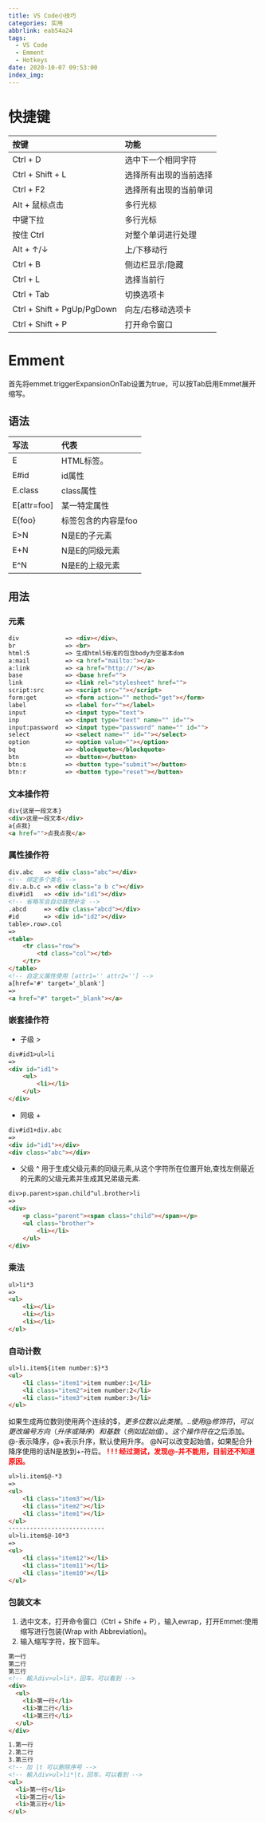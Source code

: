 ```yaml
---
title: VS Code小技巧
categories: 实用
abbrlink: eab54a24
tags:
  - VS Code
  - Emment
  - Hotkeys
date: 2020-10-07 09:53:00
index_img:
---
```


# 快捷键
按键|功能
:--|:--
Ctrl + D|选中下一个相同字符
Ctrl + Shift + L|选择所有出现的当前选择
Ctrl + F2|选择所有出现的当前单词
Alt + 鼠标点击|多行光标
中键下拉|多行光标
按住 Ctrl|对整个单词进行处理
Alt + ↑/↓|上/下移动行
Ctrl + B|侧边栏显示/隐藏
Ctrl + L|选择当前行
Ctrl + Tab|切换选项卡
Ctrl + Shift + PgUp/PgDown|向左/右移动选项卡
Ctrl + Shift + P|打开命令窗口

# Emment
首先将emmet.triggerExpansionOnTab设置为true，可以按Tab启用Emmet展开缩写。
## 语法
写法|代表
:--|:--
E|HTML标签。
E#id|id属性
E.class|class属性
E[attr=foo]|某一特定属性
E{foo}|标签包含的内容是foo
E>N|N是E的子元素
E+N|N是E的同级元素
E^N|N是E的上级元素

## 用法
### 元素
```html
div             => <div></div>、
br              => <br>
html:5          => 生成html5标准的包含body为空基本dom
a:mail          => <a href="mailto:"></a>
a:link          => <a href="http://"></a>
base            => <base href="">
link            => <link rel="stylesheet" href="">
script:src      => <script src=""></script>
form:get        => <form action="" method="get"></form>
label           => <label for=""></label>
input           => <input type="text">
inp             => <input type="text" name="" id="">
input:password  => <input type="password" name="" id="">
select          => <select name="" id=""></select>
option          => <option value=""></option>
bq              => <blockquote></blockquote>
btn             => <button></button>
btn:s           => <button type="submit"></button>
btn:r           => <button type="reset"></button>
```

### 文本操作符
```html
div{这是一段文本}
<div>这是一段文本</div>
a{点我}
<a href="">点我点我</a>  
```

### 属性操作符
```html
div.abc   => <div class="abc"></div>
<!-- 绑定多个类名 -->
div.a.b.c => <div class="a b c"></div>
div#id1   => <div id="id1"></div>
<!-- 省略写会自动联想补全 -->
.abcd     => <div class="abcd"></div>
#id       => <div id="id2"></div>
table>.row>.col
=>
<table>
    <tr class="row">
        <td class="col"></td>
    </tr>
</table>
<!-- 自定义属性使用 [attr1='' attr2=''] -->
a[href='#' target='_blank']
=>
<a href="#" target="_blank"></a>
```

### 嵌套操作符
- 子级 >
```html
div#id1>ul>li 
=> 
<div id="id1">
    <ul>
        <li></li>
    </ul>
</div>
```
- 同级 +
```html
div#id1+div.abc
=>
<div id="id1"></div>
<div class="abc"></div>
```
- 父级 ^
用于生成父级元素的同级元素,从这个字符所在位置开始,查找左侧最近的元素的父级元素并生成其兄弟级元素.
```html
div>p.parent>span.child^ul.brother>li
=>
<div>
    <p class="parent"><span class="child"></span></p>
    <ul class="brother">
        <li></li>
    </ul>
</div>
```

### 乘法
```html
ul>li*3
=>
<ul>
    <li></li>
    <li></li>
    <li></li>
</ul>
```

### 自动计数
```html
ul>li.item${item number:$}*3
<ul>
    <li class="item1">item number:1</li>
    <li class="item2">item number:2</li>
    <li class="item3">item number:3</li>
</ul>
```
如果生成两位数则使用两个连续的$$，更多位数以此类推。..
使用@修饰符，可以更改编号方向（升序或降序）和基数（例如起始值）。这个操作符在$之后添加。
@-表示降序，@+表示升序，默认使用升序。
@N可以改变起始值，如果配合升降序使用的话N是放到+-符后。
<font color="red"><strong>! ! ! 经过测试，发现@-并不能用，目前还不知道原因。</strong></font>
```html
ul>li.item$@-*3
=>
<ul>
    <li class="item3"></li>
    <li class="item2"></li>
    <li class="item1"></li>
</ul>
---------------------------
ul>li.item$@-10*3
=>
<ul>
    <li class="item12"></li>
    <li class="item11"></li>
    <li class="item10"></li>
</ul>
```

### 包装文本
1. 选中文本，打开命令窗口（Ctrl + Shife + P），输入ewrap，打开Emmet:使用缩写进行包装(Wrap with Abbreviation)。
2. 输入缩写字符，按下回车。
```html
第一行
第二行
第三行
<!-- 輸入div>ul>li*，回车，可以看到 -->
<div>
  <ul>
    <li>第一行</li>
    <li>第二行</li>
    <li>第三行</li>
  </ul> 
</div> 

1.第一行
2.第二行
3.第三行
<!-- 加 |t 可以删除序号 -->
<!-- 輸入div>ul>li*|t，回车，可以看到 -->
<ul>
  <li>第一行</li>
  <li>第二行</li>
  <li>第三行</li>
</ul> 
```
